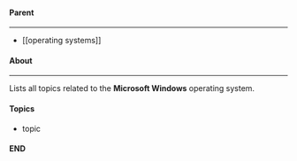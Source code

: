 #### Parent
- - -
- [[operating systems]]

#### About
---
Lists all topics related to the **Microsoft Windows** operating system.
#### Topics
- topic

#### END




